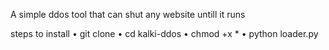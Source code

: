 A simple ddos tool that can shut any website
untill it runs

steps to install
• git clone <link>
• cd kalki-ddos
• chmod +x * 
• python loader.py
